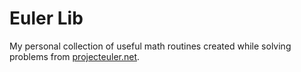 # Euler Lib

My personal collection of useful math routines created while solving problems from [projecteuler.net](https://projecteuler.net/).

